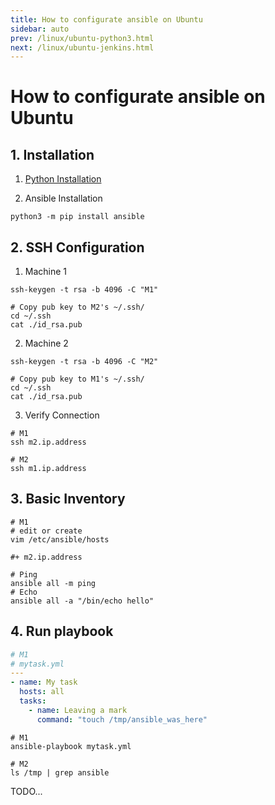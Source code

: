 ```yaml
---
title: How to configurate ansible on Ubuntu
sidebar: auto
prev: /linux/ubuntu-python3.html
next: /linux/ubuntu-jenkins.html
---
```


# How to configurate ansible on Ubuntu

## 1. Installation

1. [Python Installation](/linux/ubuntu-python3.html)

2. Ansible Installation

```shell
python3 -m pip install ansible
```

## 2. SSH Configuration

1. Machine 1

```shell
ssh-keygen -t rsa -b 4096 -C "M1"

# Copy pub key to M2's ~/.ssh/
cd ~/.ssh
cat ./id_rsa.pub 
```

2. Machine 2

```shell
ssh-keygen -t rsa -b 4096 -C "M2"

# Copy pub key to M1's ~/.ssh/
cd ~/.ssh
cat ./id_rsa.pub 
```

3. Verify Connection

```shell
# M1
ssh m2.ip.address

# M2
ssh m1.ip.address
```

## 3. Basic Inventory

```shell
# M1
# edit or create
vim /etc/ansible/hosts

#+ m2.ip.address

# Ping
ansible all -m ping
# Echo
ansible all -a "/bin/echo hello"
```

## 4. Run playbook

```yml
# M1
# mytask.yml
---
- name: My task
  hosts: all
  tasks:
    - name: Leaving a mark
      command: "touch /tmp/ansible_was_here"
```

```shell
# M1
ansible-playbook mytask.yml
```

```shell
# M2
ls /tmp | grep ansible
```

TODO...